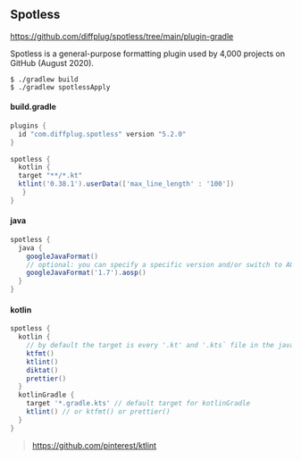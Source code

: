 

## Spotless

https://github.com/diffplug/spotless/tree/main/plugin-gradle

Spotless is a general-purpose formatting plugin used by 4,000 projects on GitHub (August 2020).

```
$ ./gradlew build
$ ./gradlew spotlessApply
```

#### build.gradle
```groovy
plugins {  
  id "com.diffplug.spotless" version "5.2.0"  
}  
  
spotless {  
  kotlin {  
  target "**/*.kt"  
  ktlint('0.38.1').userData(['max_line_length' : '100'])  
   }  
}
```


#### java
```groovy
spotless {
  java {
    googleJavaFormat()
    // optional: you can specify a specific version and/or switch to AOSP style
    googleJavaFormat('1.7').aosp()
  }
}
```

#### kotlin
```groovy
spotless { 
  kotlin {
    // by default the target is every '.kt' and '.kts` file in the java sourcesets
    ktfmt()    
    ktlint()   
    diktat()   
    prettier() 
  }
  kotlinGradle {
    target '*.gradle.kts' // default target for kotlinGradle
    ktlint() // or ktfmt() or prettier()
  }
}
```

> https://github.com/pinterest/ktlint

<!--stackedit_data:
eyJoaXN0b3J5IjpbLTIxMzk5MDk4MjMsMTcwNTk1MzIyMywtNz
MxMTkzNzIzLC0xOTIzMTQyOTBdfQ==
-->